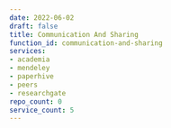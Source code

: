 ```yaml
---
date: 2022-06-02
draft: false
title: Communication And Sharing
function_id: communication-and-sharing
services:
- academia
- mendeley
- paperhive
- peers
- researchgate
repo_count: 0
service_count: 5
---
```



